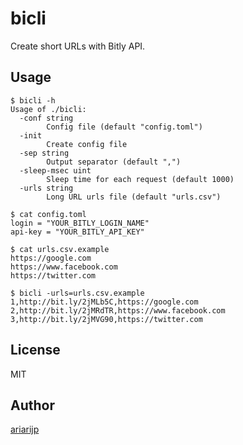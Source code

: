 # bicli

Create short URLs with Bitly API.

## Usage

```shell
$ bicli -h
Usage of ./bicli:
  -conf string
    	Config file (default "config.toml")
  -init
    	Create config file
  -sep string
    	Output separator (default ",")
  -sleep-msec uint
    	Sleep time for each request (default 1000)
  -urls string
    	Long URL urls file (default "urls.csv")

$ cat config.toml
login = "YOUR_BITLY_LOGIN_NAME"
api-key = "YOUR_BITLY_API_KEY"

$ cat urls.csv.example
https://google.com
https://www.facebook.com
https://twitter.com

$ bicli -urls=urls.csv.example
1,http://bit.ly/2jMLb5C,https://google.com
2,http://bit.ly/2jMRdTR,https://www.facebook.com
3,http://bit.ly/2jMVG90,https://twitter.com
```

## License

MIT

## Author

[ariarijp](https://github.com/ariarijp)
